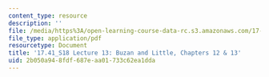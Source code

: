 ```yaml
---
content_type: resource
description: ''
file: /media/https%3A/open-learning-course-data-rc.s3.amazonaws.com/17-41-introduction-to-international-relations-spring-2018/2b050a948fdf687eaa01733c62ea1dda_MIT17_41S18_lec13.pdf
file_type: application/pdf
resourcetype: Document
title: '17.41_S18 Lecture 13: Buzan and Little, Chapters 12 & 13'
uid: 2b050a94-8fdf-687e-aa01-733c62ea1dda
---
```

